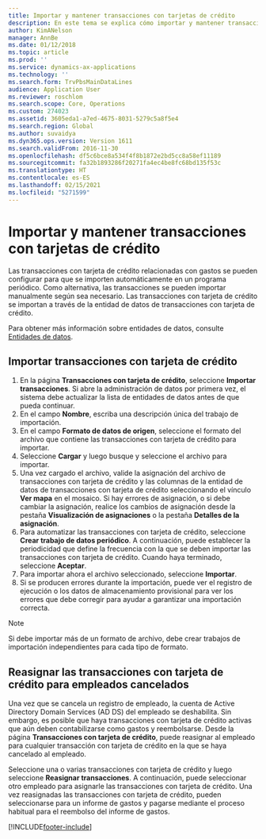 ```yaml
---
title: Importar y mantener transacciones con tarjetas de crédito
description: En este tema se explica cómo importar y mantener transacciones con tarjeta de crédito relacionadas con gastos. Estas transacciones se pueden configurar para que se importen automáticamente en una programación periódica, o se pueden importar manualmente según sea necesario.
author: KimANelson
manager: AnnBe
ms.date: 01/12/2018
ms.topic: article
ms.prod: ''
ms.service: dynamics-ax-applications
ms.technology: ''
ms.search.form: TrvPbsMainDataLines
audience: Application User
ms.reviewer: roschlom
ms.search.scope: Core, Operations
ms.custom: 274023
ms.assetid: 3605eda1-a7ed-4675-8031-5279c5a8f5e4
ms.search.region: Global
ms.author: suvaidya
ms.dyn365.ops.version: Version 1611
ms.search.validFrom: 2016-11-30
ms.openlocfilehash: df5c6bce8a534f4f8b1872e2bd5cc8a58ef11189
ms.sourcegitcommit: fa32b1893286f20271fa4ec4be8fc68bd135f53c
ms.translationtype: HT
ms.contentlocale: es-ES
ms.lasthandoff: 02/15/2021
ms.locfileid: "5271599"
---
```

# <a name="import-and-maintain-credit-card-transactions"></a>Importar y mantener transacciones con tarjetas de crédito

Las transacciones con tarjeta de crédito relacionadas con gastos se pueden configurar para que se importen automáticamente en un programa periódico. Como alternativa, las transacciones se pueden importar manualmente según sea necesario. Las transacciones con tarjeta de crédito se importan a través de la entidad de datos de transacciones con tarjeta de crédito.

Para obtener más información sobre entidades de datos, consulte [Entidades de datos](https://docs.microsoft.com/dynamics365/fin-ops-core/dev-itpro/data-entities/data-entities).

## <a name="import-credit-card-transactions"></a>Importar transacciones con tarjeta de crédito

1. En la página **Transacciones con tarjeta de crédito**, seleccione **Importar transacciones**. Si abre la administración de datos por primera vez, el sistema debe actualizar la lista de entidades de datos antes de que pueda continuar.
2. En el campo **Nombre**, escriba una descripción única del trabajo de importación.
3. En el campo **Formato de datos de origen**, seleccione el formato del archivo que contiene las transacciones con tarjeta de crédito para importar.
4. Seleccione **Cargar** y luego busque y seleccione el archivo para importar.
5. Una vez cargado el archivo, valide la asignación del archivo de transacciones con tarjeta de crédito y las columnas de la entidad de datos de transacciones con tarjeta de crédito seleccionando el vínculo **Ver mapa** en el mosaico. Si hay errores de asignación, o si debe cambiar la asignación, realice los cambios de asignación desde la pestaña **Visualización de asignaciones** o la pestaña **Detalles de la asignación**.
6. Para automatizar las transacciones con tarjeta de crédito, seleccione **Crear trabajo de datos periódico**. A continuación, puede establecer la periodicidad que define la frecuencia con la que se deben importar las transacciones con tarjeta de crédito. Cuando haya terminado, seleccione **Aceptar**.
7. Para importar ahora el archivo seleccionado, seleccione **Importar**.
8. Si se producen errores durante la importación, puede ver el registro de ejecución o los datos de almacenamiento provisional para ver los errores que debe corregir para ayudar a garantizar una importación correcta.

> [!NOTE]
> Si debe importar más de un formato de archivo, debe crear trabajos de importación independientes para cada tipo de formato.

## <a name="reassign-the-credit-card-transactions-for-terminated-employees"></a>Reasignar las transacciones con tarjeta de crédito para empleados cancelados

Una vez que se cancela un registro de empleado, la cuenta de Active Directory Domain Services (AD DS) del empleado se deshabilita. Sin embargo, es posible que haya transacciones con tarjeta de crédito activas que aún deben contabilizarse como gastos y reembolsarse. Desde la página **Transacciones con tarjeta de crédito**, puede reasignar al empleado para cualquier transacción con tarjeta de crédito en la que se haya cancelado al empleado.

Seleccione una o varias transacciones con tarjeta de crédito y luego seleccione **Reasignar transacciones**. A continuación, puede seleccionar otro empleado para asignarle las transacciones con tarjeta de crédito. Una vez reasignadas las transacciones con tarjeta de crédito, pueden seleccionarse para un informe de gastos y pagarse mediante el proceso habitual para el reembolso del informe de gastos.


[!INCLUDE[footer-include](../includes/footer-banner.md)]